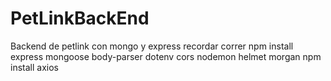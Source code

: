 # PetLinkBackEnd
Backend de petlink con mongo y express
recordar correr npm install express mongoose body-parser dotenv cors nodemon helmet morgan
npm install axios 
